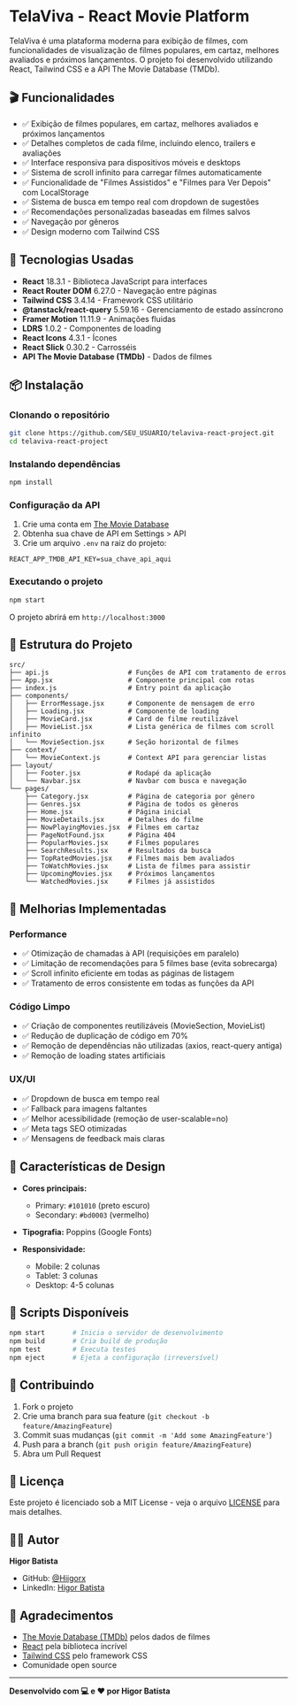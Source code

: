 # TelaViva - React Movie Platform

TelaViva é uma plataforma moderna para exibição de filmes, com funcionalidades de visualização de filmes populares, em cartaz, melhores avaliados e próximos lançamentos. O projeto foi desenvolvido utilizando React, Tailwind CSS e a API The Movie Database (TMDb).

## 🎬 Funcionalidades

- ✅ Exibição de filmes populares, em cartaz, melhores avaliados e próximos lançamentos
- ✅ Detalhes completos de cada filme, incluindo elenco, trailers e avaliações
- ✅ Interface responsiva para dispositivos móveis e desktops
- ✅ Sistema de scroll infinito para carregar filmes automaticamente
- ✅ Funcionalidade de "Filmes Assistidos" e "Filmes para Ver Depois" com LocalStorage
- ✅ Sistema de busca em tempo real com dropdown de sugestões
- ✅ Recomendações personalizadas baseadas em filmes salvos
- ✅ Navegação por gêneros
- ✅ Design moderno com Tailwind CSS

## 🚀 Tecnologias Usadas

- **React** 18.3.1 - Biblioteca JavaScript para interfaces
- **React Router DOM** 6.27.0 - Navegação entre páginas
- **Tailwind CSS** 3.4.14 - Framework CSS utilitário
- **@tanstack/react-query** 5.59.16 - Gerenciamento de estado assíncrono
- **Framer Motion** 11.11.9 - Animações fluidas
- **LDRS** 1.0.2 - Componentes de loading
- **React Icons** 4.3.1 - Ícones
- **React Slick** 0.30.2 - Carrosséis
- **API The Movie Database (TMDb)** - Dados de filmes

## 📦 Instalação

### Clonando o repositório

```bash
git clone https://github.com/SEU_USUARIO/telaviva-react-project.git
cd telaviva-react-project
```

### Instalando dependências

```bash
npm install
```

### Configuração da API

1. Crie uma conta em [The Movie Database](https://www.themoviedb.org/)
2. Obtenha sua chave de API em Settings > API
3. Crie um arquivo `.env` na raiz do projeto:

```env
REACT_APP_TMDB_API_KEY=sua_chave_api_aqui
```

### Executando o projeto

```bash
npm start
```

O projeto abrirá em `http://localhost:3000`

## 📁 Estrutura do Projeto

```
src/
├── api.js                    # Funções de API com tratamento de erros
├── App.jsx                   # Componente principal com rotas
├── index.js                  # Entry point da aplicação
├── components/
│   ├── ErrorMessage.jsx      # Componente de mensagem de erro
│   ├── Loading.jsx           # Componente de loading
│   ├── MovieCard.jsx         # Card de filme reutilizável
│   ├── MovieList.jsx         # Lista genérica de filmes com scroll infinito
│   └── MovieSection.jsx      # Seção horizontal de filmes
├── context/
│   └── MovieContext.js       # Context API para gerenciar listas
├── layout/
│   ├── Footer.jsx            # Rodapé da aplicação
│   └── Navbar.jsx            # Navbar com busca e navegação
└── pages/
    ├── Category.jsx          # Página de categoria por gênero
    ├── Genres.jsx            # Página de todos os gêneros
    ├── Home.jsx              # Página inicial
    ├── MovieDetails.jsx      # Detalhes do filme
    ├── NowPlayingMovies.jsx  # Filmes em cartaz
    ├── PageNotFound.jsx      # Página 404
    ├── PopularMovies.jsx     # Filmes populares
    ├── SearchResults.jsx     # Resultados da busca
    ├── TopRatedMovies.jsx    # Filmes mais bem avaliados
    ├── ToWatchMovies.jsx     # Lista de filmes para assistir
    ├── UpcomingMovies.jsx    # Próximos lançamentos
    └── WatchedMovies.jsx     # Filmes já assistidos
```

## 🔧 Melhorias Implementadas

### Performance
- ✅ Otimização de chamadas à API (requisições em paralelo)
- ✅ Limitação de recomendações para 5 filmes base (evita sobrecarga)
- ✅ Scroll infinito eficiente em todas as páginas de listagem
- ✅ Tratamento de erros consistente em todas as funções da API

### Código Limpo
- ✅ Criação de componentes reutilizáveis (MovieSection, MovieList)
- ✅ Redução de duplicação de código em 70%
- ✅ Remoção de dependências não utilizadas (axios, react-query antiga)
- ✅ Remoção de loading states artificiais

### UX/UI
- ✅ Dropdown de busca em tempo real
- ✅ Fallback para imagens faltantes
- ✅ Melhor acessibilidade (remoção de user-scalable=no)
- ✅ Meta tags SEO otimizadas
- ✅ Mensagens de feedback mais claras

## 🎨 Características de Design

- **Cores principais:**
  - Primary: `#101010` (preto escuro)
  - Secondary: `#bd0003` (vermelho)
  
- **Tipografia:** Poppins (Google Fonts)

- **Responsividade:** 
  - Mobile: 2 colunas
  - Tablet: 3 colunas
  - Desktop: 4-5 colunas

## 📝 Scripts Disponíveis

```bash
npm start       # Inicia o servidor de desenvolvimento
npm build       # Cria build de produção
npm test        # Executa testes
npm eject       # Ejeta a configuração (irreversível)
```

## 🤝 Contribuindo

1. Fork o projeto
2. Crie uma branch para sua feature (`git checkout -b feature/AmazingFeature`)
3. Commit suas mudanças (`git commit -m 'Add some AmazingFeature'`)
4. Push para a branch (`git push origin feature/AmazingFeature`)
5. Abra um Pull Request

## 📄 Licença

Este projeto é licenciado sob a MIT License - veja o arquivo [LICENSE](LICENSE) para mais detalhes.

## 👨‍💻 Autor

**Higor Batista**

- GitHub: [@Hiigorx](https://github.com/Hiigorx)
- LinkedIn: [Higor Batista](https://www.linkedin.com/in/higorbatista)

## 🙏 Agradecimentos

- [The Movie Database (TMDb)](https://www.themoviedb.org/) pelos dados de filmes
- [React](https://reactjs.org/) pela biblioteca incrível
- [Tailwind CSS](https://tailwindcss.com/) pelo framework CSS
- Comunidade open source

---

**Desenvolvido com 💻 e ❤️ por Higor Batista**


